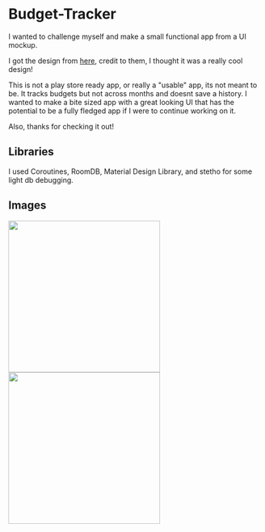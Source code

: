 # Budget-Tracker

I wanted to challenge myself and make a small functional app from a UI mockup.

I got the design from [here](https://www.uplabs.com/posts/expense-tracking-app-5de7a32b-4871-4cf7-8b33-e363cf6ba809), credit to them,
I thought it was a really cool design!

This is not a play store ready app, or really a "usable" app, its not meant to be. It tracks budgets but not across months and doesnt save a history. I wanted to make a bite sized app with a great looking UI that has the potential to be a fully fledged app if I were to continue working on it. 

Also, thanks for checking it out!

## Libraries

I used Coroutines, RoomDB, Material Design Library, and stetho for some light db debugging. 

## Images

<img src="https://i.imgur.com/MqWbEGJ.png" width=300 align=left>
<img src="https://i.imgur.com/SDaj582.png" width=300 align=left>
